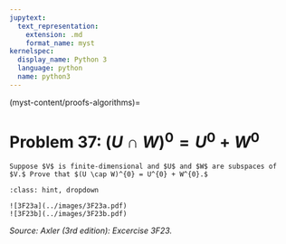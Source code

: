 ```yaml
---
jupytext:
  text_representation:
    extension: .md
    format_name: myst
kernelspec:
  display_name: Python 3
  language: python
  name: python3
---
```


(myst-content/proofs-algorithms)=
# Problem 37: $(U \cap W)^{0} = U^{0} + W^{0}$

```{admonition} Problem 37
Suppose $V$ is finite-dimensional and $U$ and $W$ are subspaces of $V.$ Prove that $(U \cap W)^{0} = U^{0} + W^{0}.$
```



```{admonition} Solution
:class: hint, dropdown

![3F23a](../images/3F23a.pdf)
![3F23b](../images/3F23b.pdf)
```


_Source: Axler (3rd edition):  Excercise 3F23._